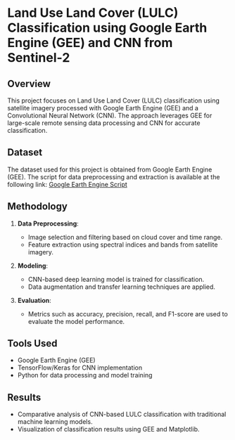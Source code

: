 # Land Use Land Cover (LULC) Classification using Google Earth Engine (GEE) and CNN from Sentinel-2

## Overview
This project focuses on Land Use Land Cover (LULC) classification using satellite imagery processed with Google Earth Engine (GEE) and a Convolutional Neural Network (CNN). The approach leverages GEE for large-scale remote sensing data processing and CNN for accurate classification.

## Dataset
The dataset used for this project is obtained from Google Earth Engine (GEE). The script for data preprocessing and extraction is available at the following link:
[Google Earth Engine Script](https://code.earthengine.google.com/fa55d2f96ce7099b9af44089547d0f3a)

## Methodology
1. **Data Preprocessing**:
   - Image selection and filtering based on cloud cover and time range.
   - Feature extraction using spectral indices and bands from satellite imagery.
   
2. **Modeling**:
   - CNN-based deep learning model is trained for classification.
   - Data augmentation and transfer learning techniques are applied.

3. **Evaluation**:
   - Metrics such as accuracy, precision, recall, and F1-score are used to evaluate the model performance.

## Tools Used
- Google Earth Engine (GEE)
- TensorFlow/Keras for CNN implementation
- Python for data processing and model training

## Results
- Comparative analysis of CNN-based LULC classification with traditional machine learning models.
- Visualization of classification results using GEE and Matplotlib.
